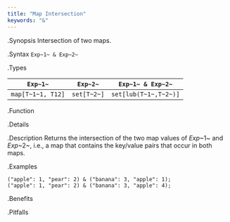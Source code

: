```yaml
---
title: "Map Intersection"
keywords: "&"
---
```


.Synopsis
Intersection of two maps.

.Syntax
`Exp~1~ & Exp~2~`

.Types


| `Exp~1~`    |  `Exp~2~`      | `Exp~1~ & Exp~2~`      |
| --- | --- | --- |
| `map[T~1~1, T12]` |  `set[T~2~]`   | `set[lub(T~1~,T~2~)]`  |


.Function

.Details

.Description
Returns the intersection of the two map values of _Exp_~1~ and _Exp_~2~, i.e., a map that contains the key/value pairs that
occur in both maps.

.Examples
```rascal-shell
("apple": 1, "pear": 2) & ("banana": 3, "apple": 1);
("apple": 1, "pear": 2) & ("banana": 3, "apple": 4);
```

.Benefits

.Pitfalls


